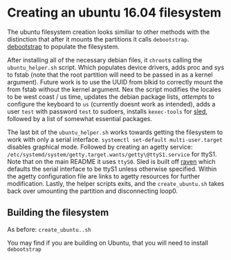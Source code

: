 # Creating an ubuntu 16.04 filesystem


The ubuntu filesystem creation looks similiar to other methods with the
distinction that after it mounts the partitions it calls `debootstrap`.
[debootstrap](https://wiki.debian.org/Debootstrap) to populate the filesystem.

After installing all of the necessary debian files, it `chroot`s calling the
`ubuntu_helper.sh` script.  Which populates device drivers, adds proc and sys
to fstab (note that the root partition will need to be passed in as a kernel
argument).  Future work is to use the UUID from blkid to correctly mount the
from fstab without the kernel argument.  Nex the script modifies the locales
to be west coast / us time, updates the debian package lists, *attempts* to
configure the keyboard to `us` (currently doesnt work as intended), adds a
user `test` with password `test` to sudoers, installs `kexec-tools` for
[sled](https://github.com/ceftb/sled), followed by a list of somewhat essential
packages.

The last bit of the `ubuntu_helper.sh` works towards getting the filesystem
to work with only a serial interface. `systemctl set-default multi-user.target`
disables graphical mode. Followed by creating an agetty service: 
`/etc/systemd/system/getty.target.wants/getty\@ttyS1.service` for ttyS1.
Note that on the main README it uses `ttyS0`.  Sled is built off
[raven](https://github.com/rcgoodfellow/raven) which defaults the serial
interface to be ttyS1 unless otherwise specified.  Within the agetty
configuration file are links to agetty resources for further modification.
Lastly, the helper scripts exits, and the `create_ubuntu.sh` takes back over
umounting the partition and disconnecting loop0.

## Building the filesystem

As before: `create_ubuntu..sh`

You may find if you are building on Ubuntu, that you will need to install
`debootstrap`
